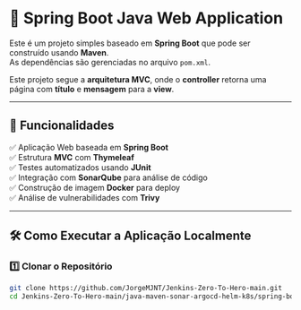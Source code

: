 # 🚀 Spring Boot Java Web Application

Este é um projeto simples baseado em **Spring Boot** que pode ser construído usando **Maven**.  
As dependências são gerenciadas no arquivo `pom.xml`.

Este projeto segue a **arquitetura MVC**, onde o **controller** retorna uma página com **título** e **mensagem** para a **view**.

---

## **📌 Funcionalidades**
✅ Aplicação Web baseada em **Spring Boot**  
✅ Estrutura **MVC** com **Thymeleaf**  
✅ Testes automatizados usando **JUnit**  
✅ Integração com **SonarQube** para análise de código  
✅ Construção de imagem **Docker** para deploy  
✅ Análise de vulnerabilidades com **Trivy**  

---

## **🛠️ Como Executar a Aplicação Localmente**
### **1️⃣ Clonar o Repositório**
```sh
git clone https://github.com/JorgeMJNT/Jenkins-Zero-To-Hero-main.git
cd Jenkins-Zero-To-Hero-main/java-maven-sonar-argocd-helm-k8s/spring-boot-app


